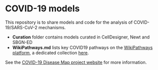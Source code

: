 # COVID-19 models

This repository is to share models and code for the analysis of COVID-19/SARS-CoV-2 mechanisms.

- **Curation** folder contains models curated in CellDesigner, Newt and SBGN-ED
- **WikiPathways.md** lists key COVID19 pathways on the [WikiPathways platform](https://wikipathways.org), 
a dedicated collection [here](https://www.wikipathways.org/index.php/Portal:Disease/COVIDPathways).

See the [COVID-19 Disease Map project website](https://covid.pages.uni.lu/map_curation) for more information.